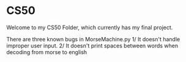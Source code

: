 # CS50
Welcome to my CS50 Folder, which currently has my final project.

There are three known bugs in MorseMachine.py
1/ It doesn't handle improper user input.
2/ It doesn't print spaces between words when decoding from morse to english

